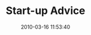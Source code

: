 ---
date: 2010-03-16 11:53:40
link:
  source: delicious
  source_url: https://del.icio.us/roytang
  text: Start-up Advice
  url: http://www.bothsidesofthetable.com/on-entrepeneurship/
slug: start-up-advice
source: delicious
tags:
- entrepreneurship
title: Start-up Advice
---